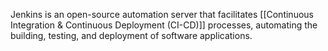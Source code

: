 Jenkins is an open-source automation server that facilitates [[Continuous Integration & Continuous Deployment (CI-CD)]] processes, automating the building, testing, and deployment of software applications.